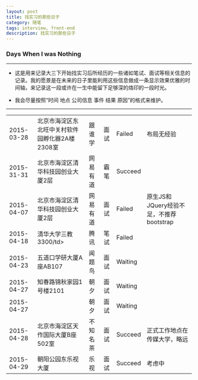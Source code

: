 ```yaml
---
layout: post
title: 找实习的那些日子
category: 随笔
tags: interview, front-end
description: 找实习的那些日子
---
```


### Days When I was Nothing 

---

- 这是用来记录大三下开始找实习后所经历的一些诸如笔试、面试等相关信息的记录。我的愿景是在未来的日子里能利用这些信息做成一条显示效果优雅的时间轴，来记录这一段或许在一生中能留下足够深的烙印的一段时光。

- 我会尽量按照“时间 地点 公司信息 事件 结果 原因”的格式来维护。 
 
---


<table>
<tr>
	<td>2015-03-28</td><td>北京市海淀区东北旺中关村软件园孵化器2A楼2308室</td><td>跟谁学</td><td>面试</td><td>Failed</td><td>布局无经验</td>
</tr>
<tr>
	<td>2015-31-31</td><td>北京市海淀区清华科技园创业大厦2层</td><td>网易有道</td><td>霸笔</td><td>Succeed</td><td></td>
</tr>
<tr>
	<td>2015-04-07</td><td>北京市海淀区清华科技园创业大厦2层</td><td>网易有道</td><td>面试</td><td>Failed</td><td>原生JS和JQuery经验不足，不推荐bootstrap</td>
</tr>
<tr>
	<td>2015-04-18</td><td>清华大学三教3300/td><td>腾讯</td><td>笔试</td><td>Failed</td><td></td>
</tr>
<tr>
	<td>2015-04-23</td><td>五道口学研大厦A座AB107</td><td>闻题鸟</td><td>面试</td><td>Waiting</td><td></td>
</tr>
<tr>
	<td>2015-04-27</td><td>知春路锦秋家园1号楼2101</td><td>朝夕</td><td>面试</td><td>Waiting</td><td></td>
</tr>
<tr>
	<td>2015-04-27</td><td></td><td>朝夕</td><td>面试</td><td>Waiting</td><td></td>
</tr>
<tr>
	<td>2015-04-28</td><td>北京市海淀区天作国际大厦B座502室</td><td>不知名茶</td><td>面试</td><td>Succeed</td><td>正式工作地点在传媒大学，略远</td>
</tr>
<tr>
	<td>2015-04-29</td><td>朝阳公园东乐视大厦</td><td>乐视</td><td>面试</td><td>Succeed</td><td>考虑中</td>
</tr>
</table>